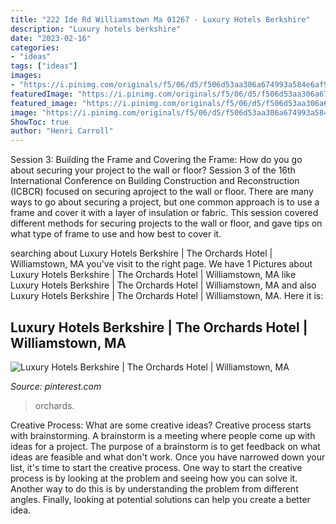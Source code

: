 ```yaml
---
title: "222 Ide Rd Williamstown Ma 01267 - Luxury Hotels Berkshire"
description: "Luxury hotels berkshire"
date: "2023-02-16"
categories:
- "ideas"
tags: ["ideas"]
images:
- "https://i.pinimg.com/originals/f5/06/d5/f506d53aa306a674993a584e6af92f24.jpg"
featuredImage: "https://i.pinimg.com/originals/f5/06/d5/f506d53aa306a674993a584e6af92f24.jpg"
featured_image: "https://i.pinimg.com/originals/f5/06/d5/f506d53aa306a674993a584e6af92f24.jpg"
image: "https://i.pinimg.com/originals/f5/06/d5/f506d53aa306a674993a584e6af92f24.jpg"
ShowToc: true
author: "Henri Carroll"
---
```



Session 3: Building the Frame and Covering the Frame: How do you go about securing your project to the wall or floor?
Session 3 of the 16th International Conference on Building Construction and Reconstruction (ICBCR) focused on securing aproject to the wall or floor. There are many ways to go about securing a project, but one common approach is to use a frame and cover it with a layer of insulation or fabric. This session covered different methods for securing projects to the wall or floor, and gave tips on what type of frame to use and how best to cover it.

	

		
searching about Luxury Hotels Berkshire | The Orchards Hotel | Williamstown, MA you've visit to the right page. We have 1 Pictures about Luxury Hotels Berkshire | The Orchards Hotel | Williamstown, MA like Luxury Hotels Berkshire | The Orchards Hotel | Williamstown, MA and also Luxury Hotels Berkshire | The Orchards Hotel | Williamstown, MA. Here it is:
		
    
## Luxury Hotels Berkshire | The Orchards Hotel | Williamstown, MA

<img loading=lazy src="https://i.pinimg.com/originals/f5/06/d5/f506d53aa306a674993a584e6af92f24.jpg" onerror="this.onerror=null;this.src='https://tse2.mm.bing.net/th?id=OIP.pwkHfCgStmZexsXPkrVNHwHaD4&amp;pid=15.1';" alt="Luxury Hotels Berkshire | The Orchards Hotel | Williamstown, MA">

_Source: pinterest.com_

>orchards. 

	

Creative Process: What are some creative ideas?
Creative process starts with brainstorming. A brainstorm is a meeting where people come up with ideas for a project. The purpose of a brainstorm is to get feedback on what ideas are feasible and what don't work. Once you have narrowed down your list, it's time to start the creative process.
One way to start the creative process is by looking at the problem and seeing how you can solve it. Another way to do this is by understanding the problem from different angles. Finally, looking at potential solutions can help you create a better idea.

